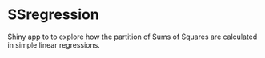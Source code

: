 # SSregression
Shiny app to to explore how the partition of Sums of Squares are calculated in simple linear regressions.
